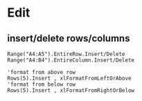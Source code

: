 # Edit

## insert/delete rows/columns
```VB
Range("A4:A5").EntireRow.Insert/Delete
Range("A4:B4").EntireColumn.Insert/Delete

'format from above row
Rows(5).Insert , xlFormatFromLeftOrAbove
'format from below row
Rows(5).Insert , xlFormatFromRightOrBelow
```
